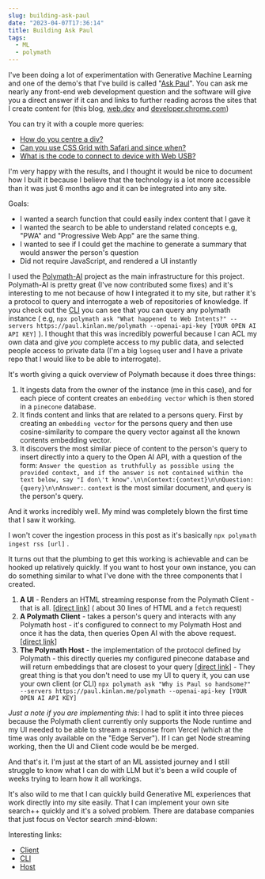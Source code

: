 ```yaml
---
slug: building-ask-paul
date: "2023-04-07T17:36:14"
title: Building Ask Paul
tags:
  - ML
  - polymath
---
```


I've been doing a lot of experimentation with Generative Machine Learning and one of the demo's that I've build is called "[Ask Paul](https://paul.kinlan.me/ask-paul)". You can ask me nearly any front-end web development question and the software will give you a direct answer if it can and links to further reading across the sites that I create content for (this blog, [web.dev](http://web.dev) and [developer.chrome.com](http://developer.chrome.com))

You can try it with a couple more queries:

- [How do you centre a div?](https://paul.kinlan.me/ask-paul?query=how+do+you+centre+a+div%3F)
- [Can you use CSS Grid with Safari and since when?](https://paul.kinlan.me/ask-paul?query=Can+you+use+CSS+Grid+with+Safari+on+iOS+%28and+since+when%29%3F)
- [What is the code to connect to device with Web USB?](https://paul.kinlan.me/ask-paul?query=What+is+the+code+to+connect+to+a+device+with+Web+USB%3F)

I'm very happy with the results, and I thought it would be nice to document how I built it because I believe that the technology is a lot more accessible than it was just 6 months ago and it can be integrated into any site.

Goals:

- I wanted a search function that could easily index content that I gave it
- I wanted the search to be able to understand related concepts e.g, "PWA" and "Progressive Web App" are the same thing.
- I wanted to see if I could get the machine to generate a summary that would answer the person's question
- Did not require JavaScript, and rendered a UI instantly

I used the [Polymath-AI](https://github.com/polymath-ai/polymath-ai) project as the main infrastructure for this project. Polymath-AI is pretty great (I've now contributed some fixes) and it's interesting to me not because of how I integrated it to my site, but rather it's a protocol to query and interrogate a web of repositories of knowledge. If you check out the [CLI](https://www.npmjs.com/package/@polymath-ai/client) you can see that you can query any polymath instance ( e.g, `npx polymath ask "What happened to Web Intents?" --servers https://paul.kinlan.me/polymath --openai-api-key [YOUR OPEN AI API KEY]` ). I thought that this was incredibly powerful because I can ACL my own data and give _you_ complete access to my public data, and selected people access to private data (I'm a big `logseq` user and I have a private repo that I would like to be able to interrogate).

It's worth giving a quick overview of Polymath because it does three things:

1.  It ingests data from the owner of the instance (me in this case), and for each piece of content creates an `embedding vector` which is then stored in a `pinecone` database.
2.  It finds content and links that are related to a persons query. First by creating an `embedding vector` for the persons query and then use cosine-similarity to compare the query vector against all the known contents embedding vector.
3.  It discovers the most similar piece of content to the person's query to insert directly into a query to the Open AI API, with a question of the form: `Answer the question as truthfully as possible using the provided context, and if the answer is not contained within the text below, say "I don\'t know".\n\nContext:{context}\n\nQuestion: {query}\n\nAnswer:`. `context` is the most similar document, and `query` is the person's query.

And it works incredibly well. My mind was completely blown the first time that I saw it working.

I won't cover the ingestion process in this post as it's basically `npx polymath ingest rss [url]` .

It turns out that the plumbing to get this working is achievable and can be hooked up relatively quickly. If you want to host your own instance, you can do something similar to what I've done with the three components that I created.

1. **A UI** - Renders an HTML streaming response from the Polymath Client - that is all. \[[direct link](https://github.com/PaulKinlan/paul.kinlan.me/blob/main/api/ask-paul.ts)\] ( about 30 lines of HTML and a `fetch` request)
2. **A Polymath Client** - takes a person's query and interacts with any Polymath host - it's configured to connect to my Polymath Host and once it has the data, then queries Open AI with the above request. \[[direct link](https://github.com/PaulKinlan/paul.kinlan.me/blob/main/api/polymath.js)\]
3. **The Polymath Host** - the implementation of the protocol defined by Polymath - this directly queries my configured pinecone database and will return embeddings that are closest to your query \[[direct link](https://github.com/PaulKinlan/paul.kinlan.me/blob/main/api/polymath/ask.ts)\] - They great thing is that you don't need to use my UI to query it, you can use your own client (or CLI) `npx polymath ask "Why is Paul so handsome?" --servers https://paul.kinlan.me/polymath --openai-api-key [YOUR OPEN AI API KEY]`

_Just a note if you are implementing this_: I had to split it into three pieces because the Polymath client currently only supports the Node runtime and my UI needed to be able to stream a response from Vercel (which at the time was only available on the "Edge Server"). If I can get Node streaming working, then the UI and Client code would be be merged.

And that's it. I'm just at the start of an ML assisted journey and I still struggle to know what I can do with LLM but it's been a wild couple of weeks trying to learn how it all workings.

It's also wild to me that I can quickly build Generative ML experiences that work directly into my site easily. That I can implement your own site search++ quickly and it's a solved problem. There are database companies that just focus on Vector search :mind-blown:

Interesting links:

- [Client](https://www.npmjs.com/package/@polymath-ai/client)
- [CLI](https://www.npmjs.com/package/@polymath-ai/cli)
- [Host](https://www.npmjs.com/package/@polymath-ai/host)
